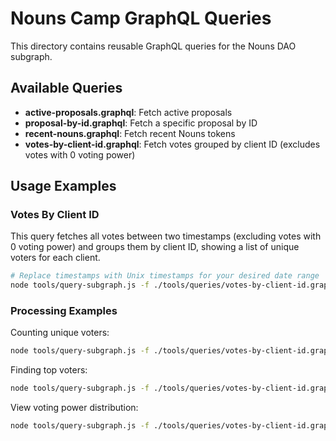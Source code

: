 # Nouns Camp GraphQL Queries

This directory contains reusable GraphQL queries for the Nouns DAO subgraph.

## Available Queries

- **active-proposals.graphql**: Fetch active proposals
- **proposal-by-id.graphql**: Fetch a specific proposal by ID
- **recent-nouns.graphql**: Fetch recent Nouns tokens
- **votes-by-client-id.graphql**: Fetch votes grouped by client ID (excludes votes with 0 voting power)

## Usage Examples

### Votes By Client ID

This query fetches all votes between two timestamps (excluding votes with 0 voting power) and groups them by client ID, showing a list of unique voters for each client.

```bash
# Replace timestamps with Unix timestamps for your desired date range
node tools/query-subgraph.js -f ./tools/queries/votes-by-client-id.graphql -v '{"startTimestamp": "1740833138", "endTimestamp": "1743421540"}' | jq '.votes | group_by(.clientId) | map({clientId: .[0].clientId, count: length, voters: (map(.voter.id) | unique)})'
```

### Processing Examples

Counting unique voters:
```bash
node tools/query-subgraph.js -f ./tools/queries/votes-by-client-id.graphql -v '{"startTimestamp": "1740833138", "endTimestamp": "1743421540"}' | jq '.votes | map(.voter.id) | unique | length'
```

Finding top voters:
```bash
node tools/query-subgraph.js -f ./tools/queries/votes-by-client-id.graphql -v '{"startTimestamp": "1740833138", "endTimestamp": "1743421540"}' | jq '.votes | group_by(.voter.id) | map({voter: .[0].voter.id, count: length}) | sort_by(-.count) | .[:10]'
```

View voting power distribution:
```bash
node tools/query-subgraph.js -f ./tools/queries/votes-by-client-id.graphql -v '{"startTimestamp": "1740833138", "endTimestamp": "1743421540"}' | jq '.votes | group_by(.clientId) | map({clientId: .[0].clientId, totalVotingPower: (map(.votes | tonumber) | add), voterCount: (map(.voter.id) | unique | length)})'
```